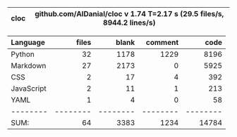 cloc|github.com/AlDanial/cloc v 1.74  T=2.17 s (29.5 files/s, 8944.2 lines/s)
--- | ---

Language|files|blank|comment|code
:-------|-------:|-------:|-------:|-------:
Python|32|1178|1229|8196
Markdown|27|2173|0|5925
CSS|2|17|4|392
JavaScript|2|11|1|213
YAML|1|4|0|58
--------|--------|--------|--------|--------
SUM:|64|3383|1234|14784
